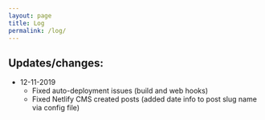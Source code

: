 ```yaml
---
layout: page
title: Log
permalink: /log/
---
```

## Updates/changes:

* 12-11-2019
  * Fixed auto-deployment issues (build and web hooks)
  * Fixed Netlify CMS created posts (added date info to post slug name via config file)
